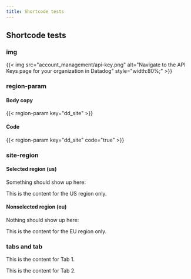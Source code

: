 ```yaml
---
title: Shortcode tests
---
```


<div id="markdoc-chooser"></div>
<div id="markdoc-content"><article>
  <h2>Shortcode tests</h2>
  <h3>img</h3>
  <!-- prettier-ignore -->
  {{< img  src="account_management/api-key.png" alt="Navigate to the API Keys page for your organization in Datadog" style="width:80%;" >}}
  <h3>region-param</h3>
  <h4>Body copy</h4>
  {{< region-param key="dd_site" >}}
  <h4>Code</h4>
  {{< region-param key="dd_site" code="true" >}}
  <h3>site-region</h3>
  <h4>Selected region (us)</h4>
  <p>Something should show up here:</p>
  <div class="d-none site-region-container" data-region="us">
    <p>This is the content for the US region only.</p>
  </div>
  <h4>Nonselected region (eu)</h4>
  <p>Nothing should show up here:</p>
  <div class="d-none site-region-container" data-region="eu">
    <p>This is the content for the EU region only.</p>
  </div>
  <h3>tabs and tab</h3>
  <div class="code-tabs">
    <ul class="nav nav-tabs d-flex"></ul>
    <div class="tab-content">
      <div
        data-lang="tab-1"
        class="tab-pane fade"
        role="tabpanel"
        title="Tab 1"
      >
        <p>This is the content for Tab 1.</p>
      </div>
      <div
        data-lang="tab-2"
        class="tab-pane fade"
        role="tabpanel"
        title="Tab 2"
      >
        <p>This is the content for Tab 2.</p>
      </div>
    </div>
  </div>
</article>
</div>
  <script>    clientRenderer.initialize({        pagePrefsConfig: undefined,        prefOptionsConfig: {},        selectedValsByPrefId: {},        ifFunctionsByRef: {}    });  </script>  
